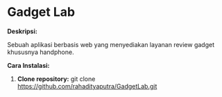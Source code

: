 # Gadget Lab

**Deskripsi:**

Sebuah aplikasi berbasis web yang menyediakan layanan review gadget khususnya handphone.

**Cara Instalasi:**

1. **Clone repository:**
   git clone https://github.com/rahadityaputra/GadgetLab.git
